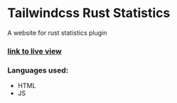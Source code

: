 # Tailwindcss Rust Statistics
A website for rust statistics plugin 

### [link to live view](https://indaqoo.github.io/tailwindcss-rust-stats/index.html)

### Languages used:
- HTML
- JS
